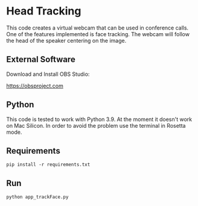 # Head Tracking
This code creates a virtual webcam that can be used in conference calls. One of the features implemented is face tracking. The webcam will follow the head of the speaker centering on the image.

## External Software

Download and Install OBS Studio:

https://obsproject.com

## Python

This code is tested to work with Python 3.9. At the moment it doesn't work on Mac Silicon. In order to avoid the problem use the terminal in Rosetta mode.

## Requirements

```
pip install -r requirements.txt
```

## Run

```
python app_trackFace.py
```
